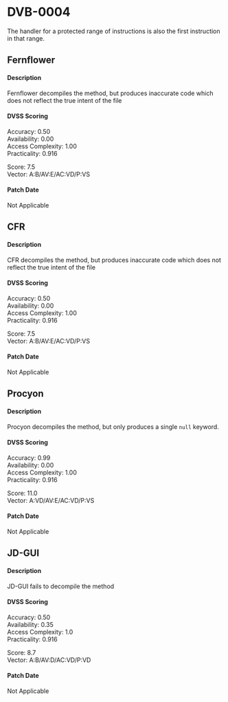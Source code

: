# DVB-0004
The handler for a protected range of instructions is also the first instruction in that range.

##  Fernflower
#### Description
Fernflower decompiles the method, but produces inaccurate code which does not reflect the true intent of the file

#### DVSS Scoring
Accuracy: 0.50  
Availability: 0.00  
Access Complexity: 1.00  
Practicality: 0.916  

Score: 7.5  
Vector: A:B/AV:E/AC:VD/P:VS

#### Patch Date
Not Applicable

## CFR
#### Description
CFR decompiles the method, but produces inaccurate code which does not reflect the true intent of the file

#### DVSS Scoring
Accuracy: 0.50  
Availability: 0.00  
Access Complexity: 1.00  
Practicality: 0.916  

Score: 7.5  
Vector: A:B/AV:E/AC:VD/P:VS

#### Patch Date
Not Applicable

## Procyon
#### Description
Procyon decompiles the method, but only produces a single `null` keyword.

#### DVSS Scoring
Accuracy: 0.99  
Availability: 0.00  
Access Complexity: 1.00  
Practicality: 0.916  

Score: 11.0  
Vector: A:VD/AV:E/AC:VD/P:VS

#### Patch Date
Not Applicable

## JD-GUI
#### Description
JD-GUI fails to decompile the method

#### DVSS Scoring
Accuracy: 0.50  
Availability: 0.35  
Access Complexity: 1.0  
Practicality: 0.916  

Score: 8.7  
Vector: A:B/AV:D/AC:VD/P:VD

#### Patch Date
Not Applicable
